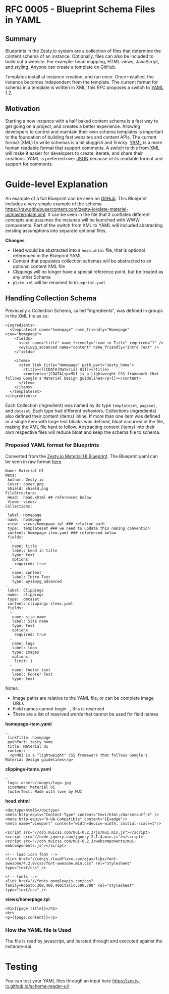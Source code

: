 # RFC 0005 - Blueprint Schema Files in YAML

## Summary

Blueprints in the Zesty.io system are a collection of files that determine the content schema of an instance.  Optionally, files can also be included to build out a website.  For example: head mapping, HTML views, JavaScript, and styling. Anyone can create a template on GitHub.

Templates install at instance creation, and run once. Once installed, the instance becomes independent from the template. The current format for schema in a template is written in XML, this RFC proposes a switch to [YAML](http://yaml.org/) 1.2.

## Motivation

Starting a new instance with a half baked content schema is a fast way to get going on a project, and creates a better experience. Allowing developers to control and maintain their own schema templates is important to the foundation of building fast websites and content APIs. The current format (XML) to write schemas is a bit sluggish and finicky. [YAML](http://yaml.org/) is a more human readable format that support comments.  A switch to this from XML will make it easier for developers to create, iterate, and share their creations. YAML is preferred over [JSON](https://www.json.org/) because of its readable format and support for comments.

# Guide-level Explanation
[guide-level-explanation]: #guide-level-explanation

An example of a full Blueprint can be seen on [GitHub](https://github.com/zesty-io/plate-material-ui). This Blueprint includes a very simple example of the schema https://raw.githubusercontent.com/zesty-io/plate-material-ui/master/plate.xml. It can be seen in the file that it conflates different concepts and assumes the instance will be launched with WWW components. Part of the switch from XML to YAML will included abstracting existing assumptions into separate optional files.

**Changes**

* Head would be abstracted into a `head.xhtml` file, that is optional referenced in the Blueprint YAML
* Content that populates collection schemas will be abstracted to an optional content XML file
* Clippings will no longer have a special reference point, but be treated as any other Schema
* `plate.xml` will be renamed to `blueprint.yaml`

## Handling Collection Schema

Previously a Collection Schema, called "ingredients", was defined in groups in the XML file as so:

```
<ingredients>
  <templateset name="homepage" name_friendly="Homepage" view="homepage">
    <fields>
      <text name="title" name_friendly="Lead in Title" required="1" />
      <wysiwyg_advanced name="content" name_friendly="Intro Text" />
    </fields>

    <items>
      <item link_title="Homepage" path_part="zesty_home">
        <title><![CDATA[Material UI]]></title>
        <content><![CDATA[<p>MUI is a lightweight CSS framework that follows Google's Material Design guidelines</p>]]></content>
      </item>
    </items>
  </templateset>
</ingredients>
```

Each Collection (ingredient) was named by its type `templateset`, `pageset`, and `dataset`. Each type had different behaviors. Collections (ingredients) also defined their content (items) inline. If more than one item was defined or a single item with large text blocks was defined, bloat occurred in the file, making the XML file hard to follow. Abstracting content (items) into their own respective files will reduce bloat and keep the schema file to schema.

### Proposed YAML format for Blueprints

Converted from the [Zesty.io Material UI Blueprint](https://raw.githubusercontent.com/zesty-io/plate-material-ui/master/plate.xml). The Blueprint.yaml can be seen in raw format [here](https://raw.githubusercontent.com/zesty-io/plate-material-ui/master/blueprint.yaml)

```
Name: Material UI
Meta:
 Author: Zesty.io
 Cover: cover.png
 Shield: shield.png
FileStructure:
 Head:  head.xhtml ## referenced below
 Views: views/
Collections:
-
 label: Homepage
 name:  homepage
 view:  views/homepage.tpl ### relative path
 type:  templateset ### we need to update this naming convention
 content: homepage-item.yaml ### referenced below
 fields:
  -
   name: title
   label: Lead in title
   type: text
   options:
    required: true
  -
   name: content
   label: Intro Text
   type: wysiwyg_advanced
-
 label: Clippings
 name:  clippings
 type:  dataset
 content: clippings-items.yaml
 fields:
  -
   name: site_name
   label: Site name
   type: text
   options:
    required: true
  -
   name: logo
   label: logo
   type: images
   options:
    limit: 1
  -
   name: footer_text
   label: Footer Text
   type: text
```

Notes: 

* Image paths are relative to the YAML file, or can be complete image URLs
* Field names cannot begin `_`, this is reserved
* There are a list of reserved words that cannot be used for field names

**homepage-item.yaml**

```
-
 linkTitle: homepage
 pathPart: zesty_home
 title: Material UI
 content: |
  <p>MUI is a "lightweight" CSS framework that follows Google's Material Design guidelines</p>
```

**clippings-items.yaml**

```
-
 logo: assets/images/logo.jpg
 siteName: Material UI
 footerText: Made with love by MUI
```

**head.xhtml**

```
<doctype>html5</doctype>
<meta http-equiv="Content-Type" content="text/html;charset=utf-8" />
<meta http-equiv="X-UA-Compatible" content="IE=edge"/>
<meta name="viewport" content="width=device-width, initial-scale=1"/>

<script src="//cdn.muicss.com/mui-0.2.3/js/mui.min.js"></script>
<script src="//code.jquery.com/jquery-2.1.4.min.js"></script>
<script src="//cdn.muicss.com/mui-0.2.3/webcomponents/mui-webcomponents.js"></script>

<!-- load icon font -->
<link href="//cdnjs.cloudflare.com/ajax/libs/font-awesome/4.2.0/css/font-awesome.min.css" rel="stylesheet" type="text/css" />

<!-- fonts -->
<link href="//fonts.googleapis.com/css?family=Roboto:300,400,400italic,500,700" rel="stylesheet" type="text/css" />

```

**views/homepage.tpl**

```
<h1>{{page.title}}</h1>
<hr>
<p>{{page.content}}</p>
```

### How the YAML file is Used

The file is read by javascript, and iterated through and executed against the instance-api.

# Testing

You can test your YAML files through an input here https://zesty-io.github.io/schema-reader-ui/
